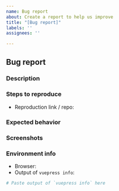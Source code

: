 ```yaml
---
name: Bug report
about: Create a report to help us improve
title: "[Bug report]"
labels: ''
assignees: ''

---
```


<!-- Please fill in relevant information as much as possible. That would be helpful to locate the problem and save us each other's time -->

<!-- If some fields are irrelevant or you are not sure, remove it or mark it as "not related" / not sure" -->

<!-- If you don't follow the template and not providing valid infomation, we'll close your issue without further reply -->

## Bug report

### Description

<!-- A clear and concise description of what the bug is. -->

### Steps to reproduce

<!-- Steps to reproduce the behavior -->

- Reproduction link / repo:

### Expected behavior

<!-- A clear and concise description of what you expected to happen. -->

### Screenshots

<!-- If applicable, add screenshots to help explain your problem. -->

### Environment info

- Browser:
- Output of `vuepress info`:

```sh
# Paste output of `vuepress info` here
```
